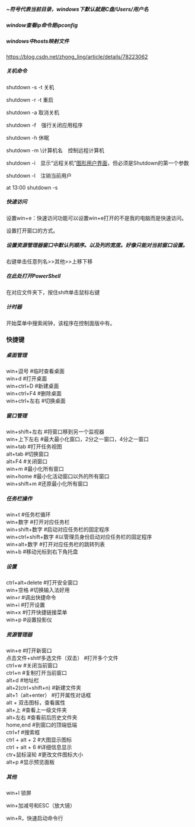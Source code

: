 ##### ~符号代表当前目录，windows下默认就是C盘/Users/用户名

##### window查看ip命令是ipconfig

##### windows中hosts映射文件 

https://blog.csdn.net/zhong_ling/article/details/78223062

##### 关机命令



shutdown -s -t 关机

shutdown -r -t 重启

shutdown -a 取消关机

shutdown -f　强行关闭应用程序

shutdown -h 休眠

shutdown -m \\计算机名　控制远程计算机

shutdown -i　显示“远程关机”[图形用户界面](https://baike.baidu.com/item/图形用户界面)，但必须是Shutdown的第一个参数

shutdown -l　注销当前用户

at 13:00 shutdown -s





##### 快速访问

设置win+e：快速访问功能可以设置win+e打开的不是我的电脑而是快速访问。

设置打开窗口的方式。



##### 设置资源管理器窗口中默认列顺序。以及列的宽度。好像只能对当前窗口设置。

右键单击任意列名>>其他>>上移下移





##### 在此处打开PowerShell

在对应文件夹下，按住shift单击鼠标右键





##### 计时器

开始菜单中搜索闹钟，该程序在控制面版中有。





### 快捷键

##### 桌面管理  

win+逗号  #临时查看桌面  
win+d  #打开桌面  
win+ctrl+D  #新建桌面  
win+ctrl+F4  #删除桌面  
win+ctrl+左右  #切换桌面  

##### 窗口管理  

win+shift+左右  #将窗口移到另一个监视器  
win+上下左右   #最大最小化窗口，2分之一窗口，4分之一窗口  
win+tab  #打开任务视图  
alt+tab  #切换窗口  
alt+F4  #关闭窗口  
win+m  #最小化所有窗口  
win+home  #最小化活动窗口以外的所有窗口  
win+shift+m  #还原最小化所有窗口  

##### 任务栏操作  

win+t  #任务栏循环   
win+数字  #打开对应任务栏  
win+shift+数字  #启动对应任务栏的固定程序   
win+ctrl+shift+数字  #以管理员身份启动对应任务栏的固定程序  
win+alt+数字  #打开对应任务栏的跳转列表  
win+b  #移动光标到右下角托盘  

##### 设置  

ctrl+alt+delete  #打开安全窗口  
win+空格  #切换输入法好用  
win+r  #调出快捷命令  
win+i  #打开设置  
win+x  #打开快捷链接菜单  
win+p  #设置投影仪  

##### 资源管理器  

win+e  #打开新窗口  
点击文件+shitf多选文件（双击）  #打开多个文件  
ctrl+w  #关闭当前窗口  
ctrl+n  #复制打开当前窗口  
alt+d  #地址栏  
alt+2(ctrl+shift+n)  #新建文件夹  
alt+1（alt+enter）  #打开属性对话框  
alt + 双击图标，查看属性  
alt+上  #查看上一级文件夹  
alt+左右  #查看前后历史文件夹  
home,end  #到窗口的顶端低端  
ctrl+f  #搜索框  
ctrl + alt + 2  #大图显示图标  
ctrl + alt + 6  #详细信息显示  
ctr+鼠标滚轮  #更改文件图标大小  
alt+p  #显示预览面板

##### 其他  

win+l  锁屏

win+加减号和ESC（放大镜）

win+R，快速启动命令行





